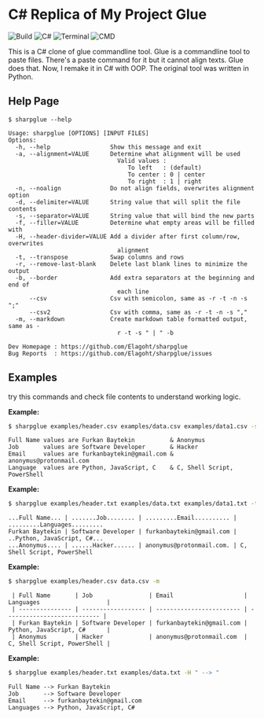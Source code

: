 # C# Replica of My Project Glue 

![Build](https://img.shields.io/github/actions/workflow/status/Elagoht/sharpglue/diffs.yml?style=for-the-badge)
![C#](https://shields.io/badge/C%23-239120?logo=csharp&logoColor=white&style=for-the-badge)
![Terminal](https://shields.io/badge/Terminal_Tool-241F31?logo=gnometerminal&logoColor=white&style=for-the-badge)
![CMD](https://shields.io/badge/CMD_Tool-4D4D4D?logo=windowsterminal&logoColor=white&style=for-the-badge)

This is a C# clone of glue commandline tool. Glue is a commandline tool to paste files.
There's a paste command for it but it cannot align texts. Glue does that. Now, I remake
it in C# with OOP. The original tool was written in Python.

## Help Page

```
$ sharpglue --help
```

```
Usage: sharpglue [OPTIONS] [INPUT FILES]
Options:
  -h, --help                 Show this message and exit
  -a, --alignment=VALUE      Determine what alignment will be used
                               Valid values : 
                                  To left   : (default)
                                  To center : 0 | center
                                  To right  : 1 | right
  -n, --noalign              Do not align fields, overwrites alignment option
  -d, --delimiter=VALUE      String value that will split the file contents
  -s, --separator=VALUE      String value that will bind the new parts
  -f, --filler=VALUE         Determine what empty areas will be filled with
  -H, --header-divider=VALUE Add a divider after first column/row, overwrites 
                               alignment
  -t, --transpose            Swap columns and rows
  -r, --remove-last-blank    Delete last blank lines to minimize the output
  -b, --border               Add extra separators at the beginning and end of 
                               each line
      --csv                  Csv with semicolon, same as -r -t -n -s ";"
      --csv2                 Csv with comma, same as -r -t -n -s ","
  -m, --markdown             Create markdown table formatted output, same as -
                               r -t -s " | " -b

Dev Homepage : https://github.com/Elagoht/sharpglue
Bug Reports  : https://github.com/Elagoht/sharpglue/issues
```

## Examples

try this commands and check file contents to understand working logic.

**Example:**

```sh
$ sharpglue examples/header.csv examples/data.csv examples/data1.csv -s " & " -d ";" -r -H " values are "
```

```
Full Name values are Furkan Baytekin          & Anonymus                   
Job       values are Software Developer       & Hacker                     
Email     values are furkanbaytekin@gmail.com & anonymus@protonmail.com    
Language  values are Python, JavaScript, C    & C, Shell Script, PowerShell
```

**Example:**

```sh
$ sharpglue examples/header.txt examples/data.txt examples/data1.txt -t -f "." -a center -s ' | '
```

```
...Full Name... | .......Job........ | .........Email.......... | .........Languages.........
Furkan Baytekin | Software Developer | furkanbaytekin@gmail.com | ..Python, JavaScript, C#...
...Anonymus.... | ......Hacker...... | anonymus@protonmail.com. | C, Shell Script, PowerShell
```

**Example:**

```sh
$ sharpglue examples/header.csv data.csv -m
```

```
 | Full Name       | Job                | Email                    | Languages                   | 
 | --------------- | ------------------ | ------------------------ | --------------------------- | 
 | Furkan Baytekin | Software Developer | furkanbaytekin@gmail.com | Python, JavaScript, C#      | 
 | Anonymus        | Hacker             | anonymus@protonmail.com  | C, Shell Script, PowerShell | 
```

**Example:**

```sh
$ sharpglue examples/header.txt examples/data.txt -H " --> "
```

```
Full Name --> Furkan Baytekin         
Job       --> Software Developer      
Email     --> furkanbaytekin@gmail.com
Languages --> Python, JavaScript, C#  
```